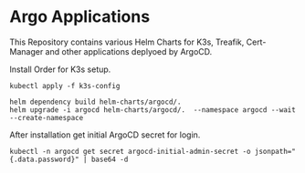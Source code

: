 # Argo Applications
This Repository contains various Helm Charts for K3s, Treafik, Cert-Manager and other applications deplyoed by ArgoCD.

Install Order for K3s setup.

```
kubectl apply -f k3s-config

helm dependency build helm-charts/argocd/.
helm upgrade -i argocd helm-charts/argocd/.  --namespace argocd --wait --create-namespace
```

After installation get initial ArgoCD secret for login.
```
kubectl -n argocd get secret argocd-initial-admin-secret -o jsonpath="{.data.password}" | base64 -d
```